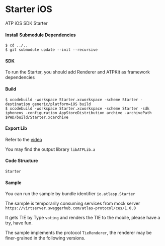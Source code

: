 Starter iOS
==========

ATP iOS SDK Starter

#### Install Submodule Dependencies

```
$ cd ../..
$ git submodule update --init --recursive
```


#### SDK

To run the Starter, you should add Renderer and ATPKit as framework dependencies

#### Build

```
$ xcodebuild -workspace Starter.xcworkspace -scheme Starter -destination generic/platform=iOS build
$ xcodebuild -workspace Starter.xcworkspace -scheme Starter -sdk iphoneos -configuration AppStoreDistribution archive -archivePath $PWD/build/Starter.xcarchive
```

#### Export Lib

Refer to the [video](https://youtu.be/odENZE5AMaI)

You may find the output library `libATPLib.a`

#### Code Structure

```
Starter
```

#### Sample

You can run the sample by bundle identifier `io.atlasp.Starter`

The sample is temporarily consuming services from mock server `https://virtserver.swaggerhub.com/atlas-protocol/ces/1.0.0`

It gets TIE by Type `voting` and renders the TIE to the mobile, please have a try, have fun.

The sample implements the protocol `TieRenderer`, the renderer may be finer-grained in the following versions.
